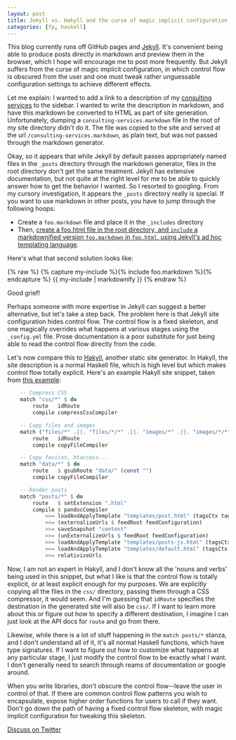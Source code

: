 ```yaml
---
layout: post
title: Jekyll vs. Hakyll and the curse of magic implicit configuration
categories: [fp, haskell]
---
```


This blog currently runs off GitHub pages and [Jekyll](http://jekyllrb.com/). It's convenient being able to produce posts directly in markdown and preview them in the browser, which I hope will encourage me to post more frequently. But Jekyll suffers from the curse of magic implicit configuration, in which control flow is obscured from the user and one must tweak rather unguessable configuration settings to achieve different effects.

Let me explain: I wanted to add a link to a description of my [consulting services](/consulting-services) to the sidebar. I wanted to write the description in markdown, and have this markdown be converted to HTML as part of site generation. Unfortunately, dumping a `consulting-services.markdown` file in the root of my site directory didn't do it. The file was copied to the site and served at the url `/consulting-services.markdown`, as plain text, but was not passed through the markdown generator.

Okay, so it appears that while Jekyll by default passes appropriately named files in the `_posts` directory through the markdown generator, files in the root directory don't get the same treatment. Jekyll has extensive documentation, but not quite at the right level for me to be able to quickly answer how to get the behavior I wanted. So I resorted to googling. From my cursory investigation, it appears the `_posts` directory really is special. If you want to use markdown in other posts, you have to jump through the following hoops:

* Create a `foo.markdown` file and place it in the `_includes` directory
* Then, [create a foo.html file in the root directory, and `include` a markdownified version `foo.markdown` in `foo.html`, using Jekyll's ad hoc templating language](http://wolfslittlestore.be/2013/10/rendering-markdown-in-jekyll/).

Here's what that second solution looks like: 

{% raw %}
    {% capture my-include %}{% include foo.markdown %}{% endcapture %}
    {{ my-include | markdownify }}
{% endraw %}

Good grief!

Perhaps someone with more expertise in Jekyll can suggest a better alternative, but let's take a step back. The problem here is that Jekyll site configuration hides control flow. The control flow is a fixed skeleton, and one magically overrides what happens at various stages using the `_config.yml` file. Prose documentation is a poor substitute for just being able to read the control flow directly from the code.

Let's now compare this to [Hakyll](http://jaspervdj.be/hakyll/), another static site generator. In Hakyll, the site description is a normal Haskell file, which is high level but which makes control flow totally explicit. Here's an example Hakyll site snippet, taken from [this example](https://github.com/Keruspe/blog/blob/master/hakyll.hs):

~~~ Haskell
    -- Compress CSS
    match "css/*" $ do
        route   idRoute
        compile compressCssCompiler

    -- Copy files and images
    match ("files/*" .||. "files/*/*" .||. "images/*" .||. "images/*/*") $ do
        route   idRoute
        compile copyFileCompiler

    -- Copy favicon, htaccess...
    match "data/*" $ do
        route   $ gsubRoute "data/" (const "")
        compile copyFileCompiler

    -- Render posts
    match "posts/*" $ do
        route   $ setExtension ".html"
        compile $ pandocCompiler
            >>= loadAndApplyTemplate "templates/post.html" (tagsCtx tags)
            >>= (externalizeUrls $ feedRoot feedConfiguration)
            >>= saveSnapshot "content"
            >>= (unExternalizeUrls $ feedRoot feedConfiguration)
            >>= loadAndApplyTemplate "templates/posts-js.html" (tagsCtx tags)
            >>= loadAndApplyTemplate "templates/default.html" (tagsCtx tags)
            >>= relativizeUrls
~~~

Now, I am not an expert in Hakyll, and I don't know all the 'nouns and verbs' being used in this snippet, but what I like is that the control flow is totally explicit, or at least explicit enough for my purposes. We are explicitly copying all the files in the `css/` directory, passing them through a CSS compressor, it would seem. And I'm guessing that `idRoute` specifies the destination in the generated site will also be `css/`. If I want to learn more about this or figure out how to specify a different destination, I imagine I can just look at the API docs for `route` and go from there. 

Likewise, while there is a lot of stuff happening in the `match posts/*` stanza, and I don't understand all of it, it's all normal Haskell functions, which have type signatures. If I want to figure out how to customize what happens at any particular stage, I just modify the control flow to be exactly what I want. I don't generally need to search through reams of documentation or google around.

When you write libraries, don't obscure the control flow--leave the user in control of that. If there are common control flow patterns you wish to encapsulate, expose higher order functions for users to call if they want. Don't go down the path of having a fixed control flow skeleton, with magic implicit configuration for tweaking this skeleton.

[Discuss on Twitter](https://twitter.com/pchiusano/status/468813321223680002)
